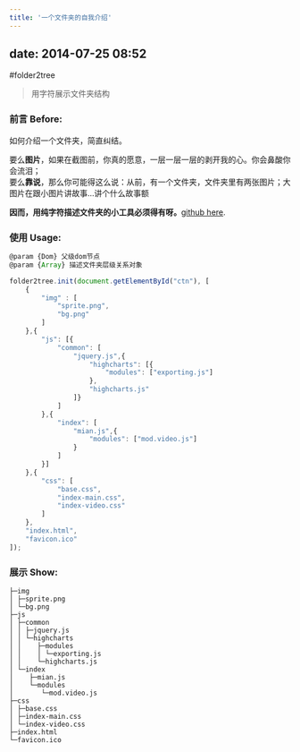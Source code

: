 ```yaml
---
title: '一个文件夹的自我介绍'
---
```


## date: 2014-07-25 08:52

#folder2tree

> 用字符展示文件夹结构

### 前言 Before:

如何介绍一个文件夹，简直纠结。

要么**图片**，如果在截图前，你真的愿意，一层一层一层的剥开我的心。你会鼻酸你会流泪；  
要么**靠说**，那么你可能得这么说：从前，有一个文件夹，文件夹里有两张图片；大图片在跟小图片讲故事…讲个什么故事额

**因而，用纯字符描述文件夹的小工具必须得有呀。**[github here](https://github.com/litten/folder2tree).

<!-- more -->

### 使用 Usage:

```js
@param {Dom} 父级dom节点
@param {Array} 描述文件夹层级关系对象

folder2tree.init(document.getElementById("ctn"), [
	{
		"img" : [
			"sprite.png",
			"bg.png"
		]
	},{
		"js": [{
			"common": [
				"jquery.js",{
					"highcharts": [{
						"modules": ["exporting.js"]
					},
					"highcharts.js"
				]}
			]
		},{
			"index": [
				"mian.js",{
					"modules": ["mod.video.js"]
				}
			]
		}]
	},{
		"css": [
			"base.css",
			"index-main.css",
			"index-video.css"
		]
	},
	"index.html",
	"favicon.ico"
]);
```

### 展示 Show:

```
├─img
│ ├─sprite.png
│ └─bg.png
├─js
│ ├─common
│ │ ├─jquery.js
│ │ └─highcharts
│ │    ├─modules
│ │    │ └─exporting.js
│ │    └─highcharts.js
│ └─index
│    ├─mian.js
│    └─modules
│       └─mod.video.js
├─css
│ ├─base.css
│ ├─index-main.css
│ └─index-video.css
├─index.html
└─favicon.ico
```
